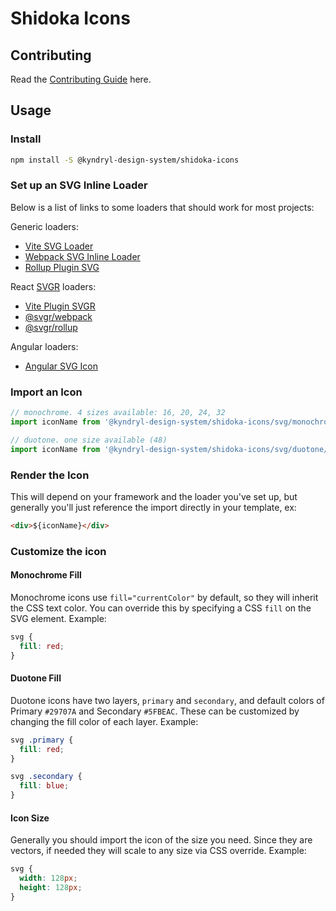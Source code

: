 # Shidoka Icons

## Contributing

Read the [Contributing Guide](CONTRIBUTING.md) here.

## Usage

### Install

```bash
npm install -S @kyndryl-design-system/shidoka-icons
```

### Set up an SVG Inline Loader

Below is a list of links to some loaders that should work for most projects:

Generic loaders:

- [Vite SVG Loader](https://www.npmjs.com/package/vite-svg-loader)
- [Webpack SVG Inline Loader](https://www.npmjs.com/package/svg-inline-loader)
- [Rollup Plugin SVG](https://www.npmjs.com/package/rollup-plugin-svg)

React [SVGR](https://react-svgr.com/) loaders:

- [Vite Plugin SVGR](https://www.npmjs.com/package/vite-plugin-svgr)
- [@svgr/webpack](https://www.npmjs.com/package/@svgr/webpack)
- [@svgr/rollup](https://www.npmjs.com/package/@svgr/rollup)

Angular loaders:

- [Angular SVG Icon](https://www.npmjs.com/package/angular-svg-icon)

### Import an Icon

```js
// monochrome. 4 sizes available: 16, 20, 24, 32
import iconName from '@kyndryl-design-system/shidoka-icons/svg/monochrome/32/<icon-name>.svg';

// duotone. one size available (48)
import iconName from '@kyndryl-design-system/shidoka-icons/svg/duotone/<icon-name>.svg';
```

### Render the Icon

This will depend on your framework and the loader you've set up, but generally you'll just reference the import directly in your template, ex:

```html
<div>${iconName}</div>
```

### Customize the icon

#### Monochrome Fill

Monochrome icons use `fill="currentColor"` by default, so they will inherit the CSS text color. You can override this by specifying a CSS `fill` on the SVG element. Example:

```css
svg {
  fill: red;
}
```

#### Duotone Fill

Duotone icons have two layers, `primary` and `secondary`, and default colors of Primary `#29707A` and Secondary `#5FBEAC`. These can be customized by changing the fill color of each layer. Example:

```css
svg .primary {
  fill: red;
}

svg .secondary {
  fill: blue;
}
```

#### Icon Size

Generally you should import the icon of the size you need. Since they are vectors, if needed they will scale to any size via CSS override. Example:

```css
svg {
  width: 128px;
  height: 128px;
}
```
